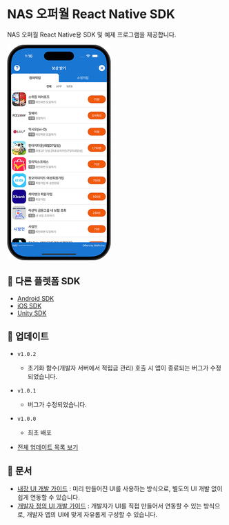 # NAS 오퍼월 React Native SDK
NAS 오퍼월 React Native용 SDK 및 예제 프로그램을 제공합니다.

![](/docs/img/popup_offerwall.png)

## 🔗 다른 플렛폼 SDK
- [Android SDK](https://github.com/mafin-global/nas-offerwall-android)
- [iOS SDK](https://github.com/mafin-global/nas-offerwall-ios)
- [Unity SDK](https://github.com/mafin-global/nas-offerwall-unity)

## 📝 업데이트
- `v1.0.2`
  - 초기화 함수(개발자 서버에서 적립금 관리) 호출 시 앱이 종료되는 버그가 수정되었습니다.

- `v1.0.1`
  - 버그가 수정되었습니다.

- `v1.0.0`
  - 최초 배포


- [전체 업데이트 목록 보기](docs/Update.md)

## 📖 문서
- [내장 UI 개발 가이드](docs/Guide.Embed.md) : 미리 만들어진 UI를 사용하는 방식으로, 별도의 UI 개발 없이 쉽게 연동할 수 있습니다.
- [개발자 정의 UI 개발 가이드](docs/Guide.Custom.md) : 개발자가 UI를 직접 만들어서 연동할 수 있는 방식으로, 개발자 앱의 UI에 맞게 자유롭게 구성할 수 있습니다.
